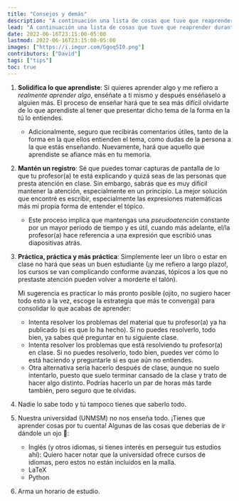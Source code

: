 ```yaml
---
title: "Consejos y demás"
description: "A continuación una lista de cosas que tuve que reaprender durante los primeros años que estudié física."
lead: "A continuación una lista de cosas que tuve que reaprender durante los primeros años que estudié física."
date: 2022-06-16T23:15:00-05:00
lastmod: 2022-06-16T23:15:00-05:00
images: ["https://i.imgur.com/GgoqSI0.png"]
contributors: ["David"]
tags: ["tips"]
toc: true
---
```


1. **Solidifica lo que aprendiste**: Si quieres aprender algo y me refiero a _realmente aprender algo_, enséñate a ti mismo y después enséñaselo a alguien más. El proceso de enseñar hará que te sea más difícil olvidarte de lo que aprendiste al tener que presentar dicho tema de la forma en la tú lo entiendes.

   * Adicionalmente, seguro que recibirás comentarios útiles, tanto de la forma en la que ellos entienden el tema, como dudas de la persona a la que estás enseñando. Nuevamente, hará que aquello que aprendiste se afiance más en tu memoria.

2. **Mantén un registro**: Sé que puedes tomar capturas de pantalla de lo que tu profesor(a) te está explicando y quizá seas de las personas que presta atención en clase. Sin embargo, sabrás que es muy difícil mantener la atención, especialmente en un principio. La mejor solución que encontré es escribir, especialmente las expresiones matemáticas más mi propia forma de entender el tópico.

   * Este proceso implica que mantengas una _pseudoatención_ constante por un mayor periodo de tiempo y es útil, cuando más adelante, el/la profesor(a) hace referencia a una expresión que escribió unas diapositivas atrás.

3. **Práctica, práctica y más práctica**: Simplemente leer un libro o estar en clase no hará que seas un buen estudiante (¡y me refiero a largo plazo!, los cursos se van complicando conforme avanzas, tópicos a los que no prestaste atención pueden volver a morderte el talón).

   Mi sugerencia es practicar lo más pronto posible (ojito, no sugiero hacer todo esto a la vez, escoge la estrategia que más te convenga) para consolidar lo que acabas de aprender:

   * Intenta resolver los problemas del material que tu profesor(a) ya ha publicado (si es que lo ha hecho). Si no puedes resolverlo, todo bien, ya sabes qué preguntar en tu siguiente clase.
   * Intenta resolver los problemas que está resolviendo tu profesor(a) en clase. Si no puedes resolverlo, todo bien, puedes ver cómo lo está haciendo y preguntarle si es que aún no entiendes.
   * Otra alternativa sería hacerlo después de clase, aunque no suelo intentarlo, puesto que suelo terminar cansado de la clase y trato de hacer algo distinto. Podrías hacerlo un par de horas más tarde también, pero seguro que te olvidas.

4. Nadie lo sabe todo y tú tampoco tienes que saberlo todo.
5. Nuestra universidad (UNMSM) no nos enseña todo. ¡Tienes que aprender cosas por tu cuenta! Algunas de las cosas que deberías de ir dándole un ojo :eyes::

   * Inglés (y otros idiomas, si tienes interés en perseguir tus estudios ahí): Quiero hacer notar que la universidad ofrece cursos de idiomas, pero estos no están incluidos en la malla.
   * LaTeX
   * Python

6. Arma un horario de estudio.
